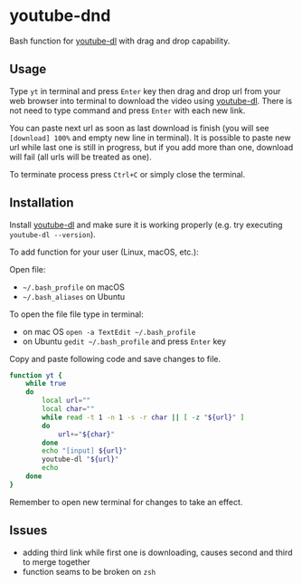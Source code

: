 # youtube-dnd
Bash function for [youtube-dl](https://github.com/ytdl-org/youtube-dl) with drag and drop capability.

## Usage
Type `yt` in terminal and press `Enter` key then drag and drop url from your web browser into terminal to download the video using [youtube-dl](https://github.com/ytdl-org/youtube-dl). There is not need to type command and press `Enter` with each new link.

You can paste next url as soon as last download is finish (you will see `[download] 100%` and empty new line in terminal). It is possible to paste new url while last one is still in progress, but if you add more than one, download will fail (all urls will be treated as one).

To terminate process press `Ctrl+C` or simply close the terminal. 

## Installation
Install [youtube-dl](https://github.com/ytdl-org/youtube-dl) and make sure it is working properly (e.g. try executing `youtube-dl --version`).

To add function for your user (Linux, macOS, etc.):

Open file:
- `~/.bash_profile` on macOS
- `~/.bash_aliases` on Ubuntu

To open the file file type in terminal:
- on mac OS `open -a TextEdit ~/.bash_profile`
- on Ubuntu `gedit ~/.bash_profile`
and press `Enter` key

Copy and paste following code and save changes to file.
```bash
function yt {
	while true
	do
		local url=""
		local char=""
		while read -t 1 -n 1 -s -r char || [ -z "${url}" ]
		do
			url+="${char}"
		done
		echo "[input] ${url}"
    	youtube-dl "${url}"
    	echo
	done
}
```

Remember to open new terminal for changes to take an effect. 

## Issues
- adding third link while first one is downloading, causes second and third to merge together
- function seams to be broken on `zsh`
